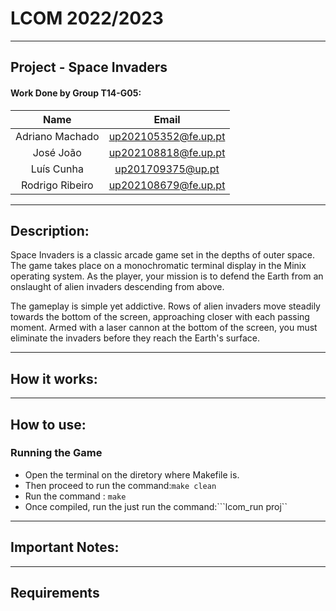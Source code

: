 #  LCOM 2022/2023 
___

## Project - Space Invaders


#### Work Done by Group T14-G05:
| Name | Email | 
|:-----------------:|:-----------------:|
| Adriano Machado | up202105352@fe.up.pt | 
|José João|up202108818@fe.up.pt|
| Luís Cunha | up201709375@up.pt | 
|Rodrigo Ribeiro |up202108679@fe.up.pt|

___

## Description:

Space Invaders is a classic arcade game set in the depths of outer space. The game takes place on a monochromatic terminal display in the Minix operating system. As the player, your mission is to defend the Earth from an onslaught of alien invaders descending from above.

The gameplay is simple yet addictive. Rows of alien invaders move steadily towards the bottom of the screen, approaching closer with each passing moment. Armed with a laser cannon at the bottom of the screen, you must eliminate the invaders before they reach the Earth's surface.

___
## How it works:


___

## How to use:

### Running the Game
- Open the terminal on the diretory where Makefile is.
- Then proceed to run the command:```make clean ```
- Run the command : ``` make ```
- Once compiled, run the  just run the command:```lcom_run proj``
___

## Important Notes:
___

## Requirements

